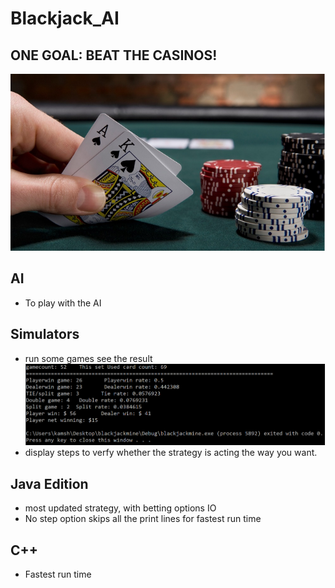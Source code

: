 # Blackjack_AI
## ONE GOAL: BEAT THE CASINOS!
![plot](https://github.com/EdwinKam/Blackjack_AI/blob/main/picture/poker.png)<br />
## AI
- To play with the AI
## Simulators
- run some games see the result
![plot](https://github.com/EdwinKam/Blackjack_AI/blob/main/picture/sampleoutput.png)<br />
- display steps to verfy whether the strategy is acting the way you want.
## Java Edition
- most updated strategy, with betting options IO
- No step option skips all the print lines for fastest run time
## C++
- Fastest run time
